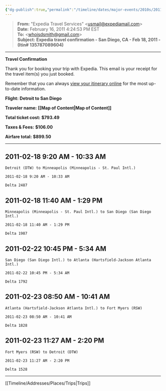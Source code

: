 ```yaml
---
{"dg-publish":true,"permalink":"/timeline/dates/major-events/2010s/2011-02-18-051400/","dgHomeLink":true,"dgPassFrontmatter":false}
---
```



> **From:** "Expedia Travel Services" <[usmail@expediamail.com](mailto:usmail@expediamail.com)>  
> **Date:** February 16, 2011 4:24:53 PM EST  
> **To:** <[whoisdsmith@gmail.com](mailto:whoisdsmith@gmail.com)>  
> **Subject:** **Expedia travel confirmation - San Diego, CA - Feb 18, 2011 - (Itin# 135787089604)**  
>   

---

**Travel Confirmation** 

Thank you for booking your trip with Expedia. This email is your receipt for the travel item(s) you just booked. 

Remember that you can always [view your itinerary online](http://click.expediamail.com/?qs=5ad1cb0aa927f2ede8bff179900f347b9a396d458743bcebc10e3739f2d7138cac7e8b26519822af) for the most up-to-date information.  

**Flight:** **Detroit to San Diego**
 
**Traveler name:** **[[Map of Content|Map of Content]]**

**Total ticket cost:** **$793.49**

**Taxes & Fees:** **$106.00**

**Airfare total:** **$899.50**

---

## 2011-02-18 9:20 AM - 10:33 AM

	Detroit (DTW) to Minneapolis (Minneapolis - St. Paul Intl.)
	
	2011-02-18 9:20 AM - 10:33 AM
	
	Delta 2487 

## 2011-02-18 11:40 AM - 1:29 PM

	Minneapolis (Minneapolis - St. Paul Intl.) to San Diego (San Diego Intl.)
	
	2011-02-18 11:40 AM - 1:29 PM
	
	Delta 1987 

## 2011-02-22 10:45 PM - 5:34 AM

	San Diego (San Diego Intl.) to Atlanta (Hartsfield-Jackson Atlanta Intl.)
	
	2011-02-22 10:45 PM - 5:34 AM
	
	Delta 1792 

## 2011-02-23 08:50 AM - 10:41 AM

	Atlanta (Hartsfield-Jackson Atlanta Intl.) to Fort Myers (RSW)
	
	2011-02-23 08:50 AM - 10:41 AM
	
	Delta 1828 

## 2011-02-23 11:27 AM - 2:20 PM

	Fort Myers (RSW) to Detroit (DTW)
	
	2011-02-23 11:27 AM - 2:20 PM
	
	Delta 1528

---

[[Timeline/Addresses/Places/Trips|Trips]]
